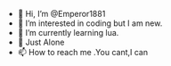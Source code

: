 - 👋 Hi, I’m @Emperor1881
- 👀 I’m interested in coding but I am new.
- 🌱 I’m currently learning lua.
- 💞️ Just Alone
- 📫 How to reach me .You cant,I can

<!---
Emperor1881/Emperor1881 is a ✨ special ✨ repository because its `README.md` (this file) appears on your GitHub profile.
You can click the Preview link to take a look at your changes.
--->
